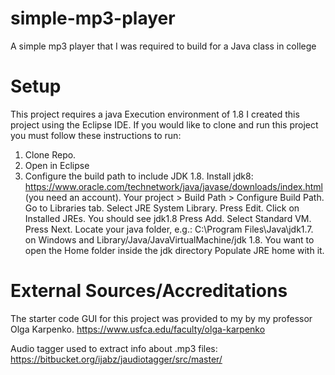 # simple-mp3-player
A simple mp3 player that I was required to build for a Java class in college

# Setup
This project requires a java Execution environment of 1.8
I created this project using the Eclipse IDE. If you would like to clone and run this project you must follow these instructions to run:
1. Clone Repo.
2. Open in Eclipse
3. Configure the build path to include JDK 1.8.
    Install jdk8: https://www.oracle.com/technetwork/java/javase/downloads/index.html (you need an account).
    Your project > Build Path > Configure Build Path.
    Go to Libraries tab.
    Select JRE System Library.
    Press Edit.
    Click on Installed JREs.
    You should see jdk1.8
    Press Add.
    Select Standard VM.
    Press Next.
    Locate your java folder, e.g.: C:\Program Files\Java\jdk1.7. on Windows and Library/Java/JavaVirtualMachine/jdk 1.8. You       want to open the Home folder inside the jdk directory
    Populate JRE home with it.
    
# External Sources/Accreditations 

The starter code GUI for this project was provided to my by my professor Olga Karpenko. https://www.usfca.edu/faculty/olga-karpenko

Audio tagger used to extract info about .mp3 files:
https://bitbucket.org/ijabz/jaudiotagger/src/master/


